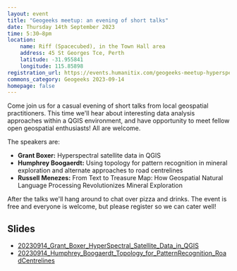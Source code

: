 ```yaml
---
layout: event
title: "Geogeeks meetup: an evening of short talks"
date: Thursday 14th September 2023
time: 5:30–8pm
location:
    name: Riff (Spacecubed), in the Town Hall area
    address: 45 St Georges Tce, Perth
    latitude: -31.955841
    longitude: 115.85898
registration_url: https://events.humanitix.com/geogeeks-meetup-hyperspectral-data-topological-analyses
commons_category: Geogeeks 2023-09-14
homepage: false
---
```


Come join us for a casual evening of short talks from local geospatial practitioners.
This time we'll hear about interesting data analysis approaches within a QGIS environment, and have opportunity to meet fellow open geospatial enthusiasts!
All are welcome.

The speakers are:

* **Grant Boxer:** Hyperspectral satellite data in QGIS
* **Humphrey Boogaerdt:** Using topology for pattern recognition in mineral exploration and alternate approaches to road centrelines
* **Russell Menezes:** From Text to Treasure Map: How Geospatial Natural Language Processing Revolutionizes Mineral Exploration

After the talks we'll hang around to chat over pizza and drinks. The event is free and everyone is welcome, but please register so we can cater well!

## Slides

* [20230914_Grant_Boxer_HyperSpectral_Satellite_Data_in_QGIS](0914_hyperspectral-topology-nlp/20230914_Grant_Boxer_HyperSpectral_Satellite_Data_in_QGIS.pdf)
* [20230914_Humphrey_Boogaerdt_Topology_for_PatternRecognition_RoadCentrelines](0914_hyperspectral-topology-nlp/20230914_Humphrey_Boogaerdt_Topology_for_PatternRecognition_RoadCentrelines.pdf)
